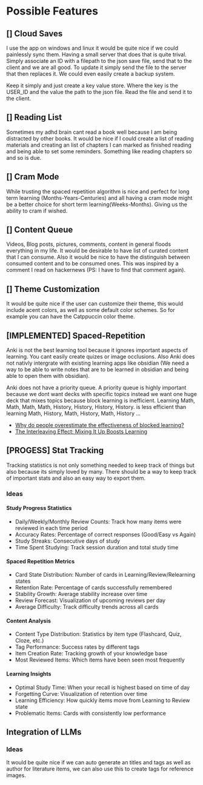 # Possible Features

## [] Cloud Saves

I use the app on windows and linux it would be quite nice if we could painlessly sync them. Having a small server that does that is quite trival. Simply associate an ID with a filepath to the json save file, send that to the client and we are all good. To update it simply send the file to the server that then replaces it. We could even easily create a backup system.

Keep it simply and just create a key value store. Where the key is the USER_ID and the value the path to the json file. Read the file and send it to the client.

## [] Reading List

Sometimes my adhd brain cant read a book well because I am being distracted by other books. It would be nice if I could create a list of reading materials and creating an list of chapters I can marked as finished reading and being able to set some reminders. Something like reading chapters so and so is due.

## [] Cram Mode

While trusting the spaced repetition algorithm is nice and perfect for long term learning (Months-Years-Centuries) and all having a cram mode might be a better choice for short term learning(Weeks-Months). Giving us the ability to cram if wished.

## [] Content Queue

Videos, Blog posts, pictures, comments, content in general floods everything in my life. It would be desirable to have list of curated content that I can consume. Also it would be nice to have the distinguish between consumed content and to be consumed ones. This was inspired by a comment I read on hackernews (PS: I have to find that comment again).

## [] Theme Customization

It would be quite nice if the user can customize their theme, this would include acent colors, as well as some default color schemes. So for example you can have the Catppuccin color theme.

## [IMPLEMENTED] Spaced-Repetition

Anki is not the best learning tool because it ignores important aspects of learning. You cant easily create quizes or image occlusions. Also Anki does not nativly intergrate with existing learning apps like obsidian (We need a way to be able to write notes that are to be learned in obsidian and being able to open them with obsidian).

Anki does not have a priority queue. A priority queue is highly important because we dont want decks with specific topics instead we want one huge deck that mixes topics because block learning is inefficient. Learning Math, Math, Math, Math, History, History, History, History. is less efficient than learning Math, History, Math, History, Math, History ...

- [Why do people overestimate the effectiveness of blocked learning?](https://link.springer.com/article/10.3758/s13423-022-02225-7)
- [The Interleaving Effect: Mixing It Up Boosts Learning](https://www.scientificamerican.com/article/the-interleaving-effect-mixing-it-up-boosts-learning/#:~:text=With%20blocking%2C%20a%20single%20strategy,them%20into%20short%2Dterm%20memory.)

## [PROGESS] Stat Tracking

Tracking statistics is not only something needed to keep track of things but also because its simply loved by many. There should be a way to keep track of important stats and also an easy way to export them.

### Ideas

#### Study Progress Statistics

- Daily/Weekly/Monthly Review Counts: Track how many items were reviewed in each time period
- Accuracy Rates: Percentage of correct responses (Good/Easy vs Again)
- Study Streaks: Consecutive days of study
- Time Spent Studying: Track session duration and total study time

#### Spaced Repetition Metrics

- Card State Distribution: Number of cards in Learning/Review/Relearning states
- Retention Rate: Percentage of cards successfully remembered
- Stability Growth: Average stability increase over time
- Review Forecast: Visualization of upcoming reviews per day
- Average Difficulty: Track difficulty trends across all cards

#### Content Analysis

- Content Type Distribution: Statistics by item type (Flashcard, Quiz, Cloze, etc.)
- Tag Performance: Success rates by different tags
- Item Creation Rate: Tracking growth of your knowledge base
- Most Reviewed Items: Which items have been seen most frequently

#### Learning Insights

- Optimal Study Time: When your recall is highest based on time of day
- Forgetting Curve: Visualization of retention over time
- Learning Efficiency: How quickly items move from Learning to Review state
- Problematic Items: Cards with consistently low performance

## Integration of LLMs

### Ideas

It would be quite nice if we can auto generate an titles and tags as well as author for literature items, we can also use this to create tags for reference images.
